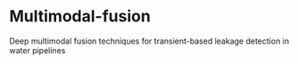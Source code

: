 # Multimodal-fusion
Deep multimodal fusion techniques for transient-based leakage detection in water pipelines
